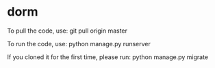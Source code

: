 # dorm

To pull the code, use: git pull origin master

To run the code, use: python manage.py runserver

If you cloned it for the first time, please run: python manage.py migrate
